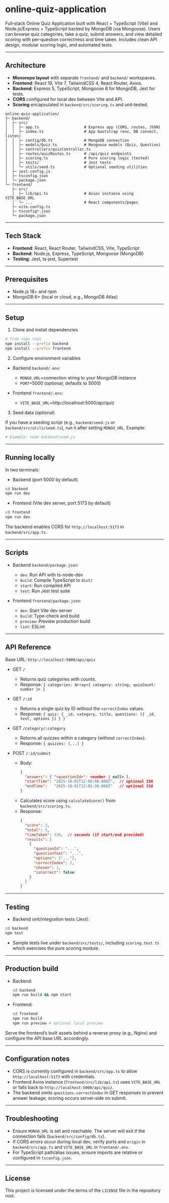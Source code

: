# online-quiz-application
Full‑stack Online Quiz Application built with React + TypeScript (Vite) and Node.js/Express + TypeScript backed by MongoDB (via Mongoose). Users can browse quiz categories, take a quiz, submit answers, and view detailed scoring with per‑question correctness and time taken. Includes clean API design, modular scoring logic, and automated tests.

---

## Architecture

- **Monorepo layout** with separate `frontend/` and `backend/` workspaces.
- **Frontend**: React 19, Vite 7, TailwindCSS 4, React Router, Axios.
- **Backend**: Express 5, TypeScript, Mongoose 8 for MongoDB, Jest for tests.
- **CORS** configured for local dev between Vite and API.
- **Scoring** encapsulated in `backend/src/scoring.ts` and unit‑tested.

```text
online-quiz-application/
├─ backend/
│  ├─ src/
│  │  ├─ app.ts                    # Express app (CORS, routes, JSON)
│  │  ├─ index.ts                  # App bootstrap (env, DB connect, listen)
│  │  ├─ config/db.ts              # MongoDB connection
│  │  ├─ models/Quiz.ts            # Mongoose models (Quiz, Question)
│  │  ├─ controllers/quizController.ts
│  │  ├─ routes/quizRoutes.ts      # /api/quiz endpoints
│  │  ├─ scoring.ts                # Pure scoring logic (tested)
│  │  ├─ tests/                    # Jest tests
│  │  └─ utils/seed.ts             # Optional seeding utilities
│  ├─ jest.config.js
│  ├─ tsconfig.json
│  └─ package.json
└─ frontend/
   ├─ src/
   │  ├─ lib/api.ts                # Axios instance using VITE_BASE_URL
   │  └─ ...                       # React components/pages
   ├─ vite.config.ts
   ├─ tsconfig*.json
   └─ package.json
```

---

## Tech Stack

- **Frontend**: React, React Router, TailwindCSS, Vite, TypeScript
- **Backend**: Node.js, Express, TypeScript, Mongoose (MongoDB)
- **Testing**: Jest, ts‑jest, Supertest

---

## Prerequisites

- Node.js 18+ and npm
- MongoDB 6+ (local or cloud, e.g., MongoDB Atlas)

---

## Setup

1) Clone and install dependencies

```bash
# from repo root
npm install --prefix backend
npm install --prefix frontend
```

2) Configure environment variables

- Backend `backend/.env`:
  - `MONGO_URL`=connection string to your MongoDB instance
  - `PORT`=5000 (optional; defaults to 5000)

- Frontend `frontend/.env`:
  - `VITE_BASE_URL`=http://localhost:5000/api/quiz

3) Seed data (optional)

If you have a seeding script (e.g., `backend/seed.js` or `backend/src/utils/seed.ts`), run it after setting `MONGO_URL`. Example:

```bash
# Example: node backend/seed.js
```

---

## Running locally

In two terminals:

- Backend (port 5000 by default)

```bash
cd backend
npm run dev
```

- Frontend (Vite dev server, port 5173 by default)

```bash
cd frontend
npm run dev
```

The backend enables CORS for `http://localhost:5173` in `backend/src/app.ts`.

---

## Scripts

- Backend `backend/package.json`:
  - `dev`: Run API with ts-node-dev
  - `build`: Compile TypeScript to `dist/`
  - `start`: Run compiled API
  - `test`: Run Jest test suite

- Frontend `frontend/package.json`:
  - `dev`: Start Vite dev server
  - `build`: Type-check and build
  - `preview`: Preview production build
  - `lint`: ESLint

---

## API Reference

Base URL: `http://localhost:5000/api/quiz`

- GET `/`
  - Returns quiz categories with counts.
  - Response: `{ categories: Array<{ category: string; quizCount: number }> }`

- GET `/:id`
  - Returns a single quiz by ID without the `correctIndex` values.
  - Response: `{ quiz: { _id, category, title, questions: [{ _id, text, options }] } }`

- GET `/category/:category`
  - Returns all quizzes within a category (without `correctIndex`).
  - Response: `{ quizzes: [...] }`

- POST `/:id/submit`
  - Body:
    ```json
    {
      "answers": { "<questionId>": <number | null> },
      "startTime": "2025-10-01T12:00:00.000Z",  // optional ISO
      "endTime":   "2025-10-01T12:05:30.000Z"   // optional ISO
    }
    ```
  - Calculates score using `calculateScore()` from `backend/src/scoring.ts`.
  - Response:
    ```json
    {
      "score": 3,
      "total": 5,
      "timeTaken": 330,  // seconds (if start/end provided)
      "results": [
        {
          "questionId": "...",
          "questionText": "...",
          "options": ["..."],
          "correctIndex": 2,
          "chosen": 1,
          "isCorrect": false
        }
      ]
    }
    ```

---

## Testing

- Backend unit/integration tests (Jest):

```bash
cd backend
npm test
```

- Sample tests live under `backend/src/tests/`, including `scoring.test.ts` which exercises the pure scoring module.

---

## Production build

- Backend:
  ```bash
  cd backend
  npm run build && npm start
  ```

- Frontend:
  ```bash
  cd frontend
  npm run build
  npm run preview # optional local preview
  ```

Serve the frontend’s built assets behind a reverse proxy (e.g., Nginx) and configure the API base URL accordingly.

---

## Configuration notes

- CORS is currently configured in `backend/src/app.ts` to allow `http://localhost:5173` with credentials.
- Frontend Axios instance (`frontend/src/lib/api.ts`) uses `VITE_BASE_URL` or falls back to `http://localhost:5000/api/quiz`.
- The backend omits `questions.correctIndex` in GET responses to prevent answer leakage; scoring occurs server‑side on submit.

---

## Troubleshooting

- Ensure `MONGO_URL` is set and reachable. The server will exit if the connection fails (`backend/src/config/db.ts`).
- If CORS errors occur during local dev, verify ports and `origin` in `backend/src/app.ts` and `VITE_BASE_URL` in `frontend/.env`.
- For TypeScript path/alias issues, ensure imports are relative or configured in `tsconfig.json`.

---

## License

This project is licensed under the terms of the `LICENSE` file in the repository root.

